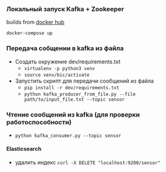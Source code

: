 ### Локальный запуск Kafka + Zookeeper

builds from [docker hub](https://hub.docker.com/u/confluent/)

```docker-compose up```

### Передача собщении в kafka из файла

* Создать окружение dev/requirements.txt 
    * ```virtualenv -p python3 venv```
    * ```source venv/bic/activate ```
* Запустить скрипт для передачи сообщений из файла
    * ```pip install -r dev/requirements.txt```
    * ```python kafka_producer_from_file.py --file path/to/input_file.txt --topic sensor```
    
### Чтение сообщений из kafka (для проверки работоспособности)
* ```python kafka_consumer.py --topic sensor```


#### Elasticsearch

* удалить индекс ```curl -X DELETE "localhost:9200/sensor"```

